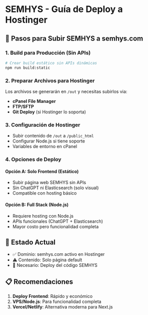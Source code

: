 # SEMHYS - Guía de Deploy a Hostinger

## 🎯 Pasos para Subir SEMHYS a semhys.com

### 1. Build para Producción (Sin APIs)
```bash
# Crear build estático sin APIs dinámicas
npm run build:static
```

### 2. Preparar Archivos para Hostinger
Los archivos se generarán en `/out` y necesitas subirlos via:
- **cPanel File Manager** 
- **FTP/SFTP**
- **Git Deploy** (si Hostinger lo soporta)

### 3. Configuración de Hostinger
- Subir contenido de `/out` a `/public_html`
- Configurar Node.js si tiene soporte
- Variables de entorno en cPanel

### 4. Opciones de Deploy

#### Opción A: Solo Frontend (Estático)
- Subir página web SEMHYS sin APIs
- Sin ChatGPT ni Elasticsearch (solo visual)
- Compatible con hosting básico

#### Opción B: Full Stack (Node.js)
- Requiere hosting con Node.js
- APIs funcionales (ChatGPT + Elasticsearch)
- Mayor costo pero funcionalidad completa

## 🔧 Estado Actual
- ✅ Dominio: semhys.com activo en Hostinger
- ⚠️ Contenido: Solo página default
- 🎯 Necesario: Deploy del código SEMHYS

## 📋 Recomendaciones
1. **Deploy Frontend**: Rápido y económico
2. **VPS/Node.js**: Para funcionalidad completa
3. **Vercel/Netlify**: Alternativa moderna para Next.js